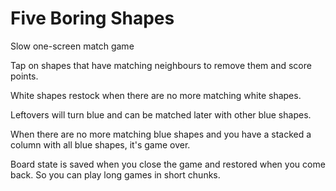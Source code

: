# Five Boring Shapes

Slow one-screen match game

Tap on shapes that have matching neighbours to remove them and score points.

White shapes restock when there are no more matching white shapes.

Leftovers will turn blue and can be matched later with other blue shapes.

When there are no more matching blue shapes and you have a stacked a column with all blue shapes, it's game over.

Board state is saved when you close the game and restored when you come back. So you can play long games in short chunks.
